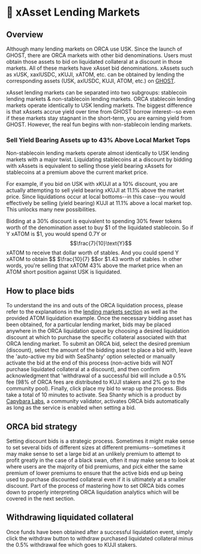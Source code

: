 # 🎑 xAsset Lending Markets

## Overview

Although many lending markets on ORCA use USK. Since the launch of GHOST, there are ORCA markets with other bid denominations. Users must obtain those assets to bid on liquidated collateral at a discount in those markets. All of these markets have xAsset bid denominations. xAssets such as xUSK, xaxlUSDC, xKUJI, xATOM, etc. can be obtained by lending the corresponding assets (USK, axlUSDC, KUJI, ATOM, etc.) on [GHOST](../../../ghost-money-market/).

xAsset lending markets can be separated into two subgroups: stablecoin lending markets & non-stablecoin lending markets. ORCA stablecoin lending markets operate identically to USK lending markets. The biggest difference is that xAssets accrue yield over time from GHOST borrow interest--so even if these markets stay stagnant in the short-term, you are earning yield from GHOST. However, the real fun begins with non-stablecoin lending markets.

### Sell Yield Bearing Assets up to 43% Above Local Market Tops

Non-stablecoin lending markets operate almost identically to USK lending markets with a major twist. Liquidating stablecoins at a discount by bidding with xAssets is equivalent to selling those yield bearing xAssets for stablecoins at a premium above the current market price.

For example, if you bid on USK with xKUJI at a 10% discount, you are actually attempting to sell yield bearing xKUJI at 11.1% above the market price. Since liquidations occur at local bottoms--in this case--you would effectively be selling (yield bearing) KUJI at 11.1% above a local market top. This unlocks many new possibilities.

Bidding at a 30% discount is equivalent to spending 30% fewer tokens worth of the denomination asset to buy $1 of the liquidated stablecoin. So if Y xATOM is $1, you would spend 0.7Y or $$\frac{7}{10}\text{Y}$$ xATOM to receive that dollar worth of stables. And you could spend Y xATOM to obtain $$ $\frac{10}{7} $$or $1.43 worth of stables. In other words, you're selling that xATOM 43% above the market price when an ATOM short position against USK is liquidated. &#x20;

## How to place bids

To understand the ins and outs of the ORCA liquidation process, please refer to the explanations in the [lending markets section](./) as well as the provided ATOM liquidation example. Once the necessary bidding asset has been obtained, for a particular lending market, bids may be placed anywhere in the ORCA liquidation queue by choosing a desired liquidation discount at which to purchase the specific collateral associated with that ORCA lending market. To submit an ORCA bid, select the desired premium (discount), select the amount of the bidding asset to place a bid with, leave the 'auto-active my bid with SeaShanty' option selected or manually activate the bid at the end of this process (non-active bids will NOT purchase liquidated collateral at a discount), and then confirm acknowledgment that 'withdrawal of a successful bid will include a 0.5% fee (98% of ORCA fees are distributed to KUJI stakers and 2% go to the community pool). Finally, click place my bid to wrap up the process. Bids take a total of 10 minutes to activate. Sea Shanty which is a product by [Capybara Labs](../../../../governance/capybara-labs.md), a community validator, activates ORCA bids automatically as long as the service is enabled when setting a bid.&#x20;

## ORCA bid strategy&#x20;

Setting discount bids is a strategic process. Sometimes it might make sense to set several bids of different sizes at different premiums--sometimes it may make sense to set a large bid at an unlikely premium to attempt to profit greatly in the case of a black swan, often it may make sense to look at where users are the majority of bid premiums, and pick either the same premium of lower premiums to ensure that the active bids end up being used to purchase discounted collateral even if it is ultimately at a smaller discount. Part of the process of mastering how to set ORCA bids comes down to properly interpreting ORCA liquidation analytics which will be covered in the next section.

## Withdrawing liquidated collateral&#x20;

Once funds have been obtained after a successful liquidation event, simply click the withdraw button to withdraw purchased liquidated collateral minus the 0.5% withdrawal fee which goes to KUJI stakers.&#x20;
